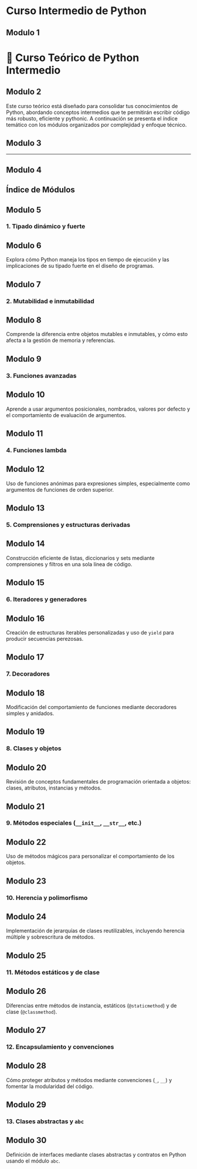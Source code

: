 # Curso Intermedio de Python

## Modulo 1

# 📘 Curso Teórico de Python Intermedio

## Modulo 2

Este curso teórico está diseñado para consolidar tus conocimientos de Python, abordando conceptos intermedios que te permitirán escribir código más robusto, eficiente y pythonic. A continuación se presenta el índice temático con los módulos organizados por complejidad y enfoque técnico.

## Modulo 3

---

## Modulo 4

## Índice de Módulos

## Modulo 5

### 1. Tipado dinámico y fuerte  

## Modulo 6

Explora cómo Python maneja los tipos en tiempo de ejecución y las implicaciones de su tipado fuerte en el diseño de programas.

## Modulo 7

### 2. Mutabilidad e inmutabilidad  

## Modulo 8

Comprende la diferencia entre objetos mutables e inmutables, y cómo esto afecta a la gestión de memoria y referencias.

## Modulo 9

### 3. Funciones avanzadas  

## Modulo 10

Aprende a usar argumentos posicionales, nombrados, valores por defecto y el comportamiento de evaluación de argumentos.

## Modulo 11

### 4. Funciones lambda  

## Modulo 12

Uso de funciones anónimas para expresiones simples, especialmente como argumentos de funciones de orden superior.

## Modulo 13

### 5. Comprensiones y estructuras derivadas  

## Modulo 14

Construcción eficiente de listas, diccionarios y sets mediante comprensiones y filtros en una sola línea de código.

## Modulo 15

### 6. Iteradores y generadores  

## Modulo 16

Creación de estructuras iterables personalizadas y uso de `yield` para producir secuencias perezosas.

## Modulo 17

### 7. Decoradores  

## Modulo 18

Modificación del comportamiento de funciones mediante decoradores simples y anidados.

## Modulo 19

### 8. Clases y objetos  

## Modulo 20

Revisión de conceptos fundamentales de programación orientada a objetos: clases, atributos, instancias y métodos.

## Modulo 21

### 9. Métodos especiales (`__init__`, `__str__`, etc.)  

## Modulo 22

Uso de métodos mágicos para personalizar el comportamiento de los objetos.

## Modulo 23

### 10. Herencia y polimorfismo  

## Modulo 24

Implementación de jerarquías de clases reutilizables, incluyendo herencia múltiple y sobrescritura de métodos.

## Modulo 25

### 11. Métodos estáticos y de clase  

## Modulo 26

Diferencias entre métodos de instancia, estáticos (`@staticmethod`) y de clase (`@classmethod`).

## Modulo 27

### 12. Encapsulamiento y convenciones  

## Modulo 28

Cómo proteger atributos y métodos mediante convenciones (`_`, `__`) y fomentar la modularidad del código.

## Modulo 29

### 13. Clases abstractas y `abc`  

## Modulo 30

Definición de interfaces mediante clases abstractas y contratos en Python usando el módulo `abc`.
